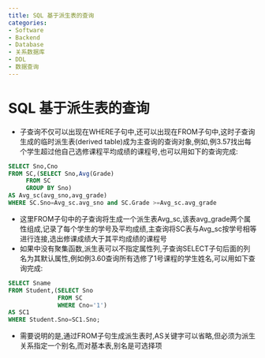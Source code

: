 ```yaml
---
title: SQL 基于派生表的查询
categories:
- Software
- Backend
- Database
- 关系数据库
- DDL
- 数据查询
---
```

# SQL 基于派生表的查询

- 子查询不仅可以出现在WHERE子句中,还可以出现在FROM子句中,这时子查询生成的临时派生表(derived table)成为主查询的查询对象,例如,例3.57找出每个学生超过他自己选修课程平均成绩的课程号,也可以用如下的查询完成:

```sql
SELECT Sno,Cno
FROM SC,(SELECT Sno,Avg(Grade)
	 FROM SC
	 GROUP BY Sno)
AS Avg_sc(avg_sno,avg_grade)
WHERE SC.Sno=Avg_sc.avg_sno and SC.Grade >=Avg_sc.avg_grade
```

- 这里FROM子句中的子查询将生成一个派生表Avg_sc,该表avg_grade两个属性组成,记录了每个学生的学号及平均成绩,主查询将SC表与Avg_sc按学号相等进行连接,选出修课成绩大于其平均成绩的课程号
- 如果中没有聚集函数,派生表可以不指定属性列,子查询SELECT子句后面的列名为其默认属性,例如例3.60查询所有选修了1号课程的学生姓名,可以用如下查询完成:

```sql
SELECT Sname
FROM Student,(SELECT Sno
              FROM SC
              WHERE Cno='1')
AS SC1
WHERE Student.Sno=SC1.Sno;
```

- 需要说明的是,通过FROM子句生成派生表时,AS关键字可以省略,但必须为派生关系指定一个别名,而对基本表,别名是可选择项